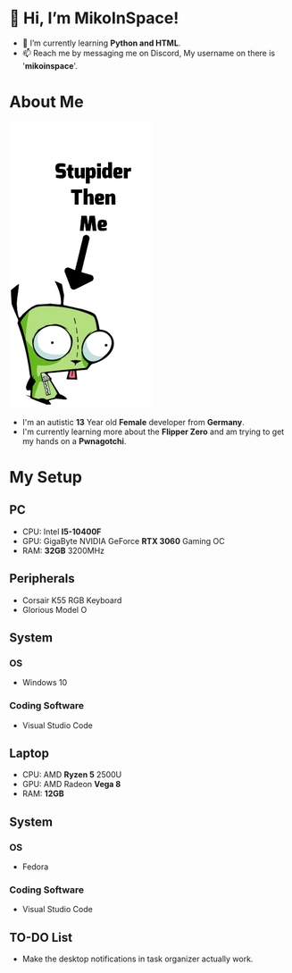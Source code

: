# 👋 Hi, I’m MikoInSpace!
- 🌱 I’m currently learning __Python and HTML__.
- 📫 Reach me by messaging me on Discord, My username on there is '**mikoinspace**'.

# About Me
![alt text](https://github.com/MikoInSpace/MikoInSpace/blob/main/stupid.png?raw=true)
- I'm an autistic **13** Year old __Female__ developer from __Germany__.
- I'm currently learning more about the __Flipper Zero__ and am trying to get my hands on a __Pwnagotchi__.

# My Setup
## PC
- CPU: Intel __I5-10400F__
- GPU: GigaByte NVIDIA GeForce __RTX 3060__ Gaming OC
- RAM: __32GB__ 3200MHz

## Peripherals
- Corsair K55 RGB Keyboard
- Glorious Model O

## System
### OS
- Windows 10
### Coding Software
- Visual Studio Code

## Laptop
- CPU: AMD __Ryzen 5__ 2500U
- GPU: AMD Radeon __Vega 8__
- RAM: __12GB__

## System
### OS
- Fedora
### Coding Software
- Visual Studio Code
  
## TO-DO List
- Make the desktop notifications in task organizer actually work.

  

